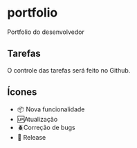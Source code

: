 # portfolio
Portfolio do desenvolvedor

## Tarefas
O controle das tarefas será feito no Github.

## Ícones

- :package: Nova funcionalidade
- :up:Atualização
- :beetle:Correção de bugs
- :checkered_flag: Release

